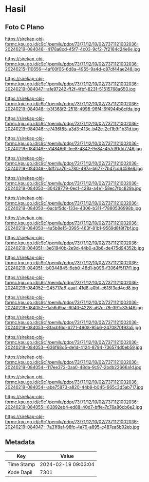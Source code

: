# Hasil

## Foto C Plano

https://sirekap-obj-formc.kpu.go.id/c9c1/pemilu/pdpr/73/71/12/10/02/7371121002036-20240219-084046--4178a8cd-45f7-4c03-9cf2-7f2184c24e6e.jpg

https://sirekap-obj-formc.kpu.go.id/c9c1/pemilu/pdpr/73/71/12/10/02/7371121002036-20240215-110656--4af00f05-6d8a-4955-9a4d-c87df44ae248.jpg

https://sirekap-obj-formc.kpu.go.id/c9c1/pemilu/pdpr/73/71/12/10/02/7371121002036-20240219-084047--afe97242-ff2f-4fbf-8231-51515768a650.jpg

https://sirekap-obj-formc.kpu.go.id/c9c1/pemilu/pdpr/73/71/12/10/02/7371121002036-20240219-084048--b3f368f2-2518-4998-96f4-6f4944b8cfda.jpg

https://sirekap-obj-formc.kpu.go.id/c9c1/pemilu/pdpr/73/71/12/10/02/7371121002036-20240219-084048--c7436f85-a3d3-413c-b42e-2ef1b9f1b31d.jpg

https://sirekap-obj-formc.kpu.go.id/c9c1/pemilu/pdpr/73/71/12/10/02/7371121002036-20240219-084049--5148466f-fee8-4842-9e84-457d91dd7746.jpg

https://sirekap-obj-formc.kpu.go.id/c9c1/pemilu/pdpr/73/71/12/10/02/7371121002036-20240219-084049--3df2ca76-c780-497a-b677-7b47cd6458e8.jpg

https://sirekap-obj-formc.kpu.go.id/c9c1/pemilu/pdpr/73/71/12/10/02/7371121002036-20240219-084050--30428779-0ec1-428a-a4e1-58ec7fbc829a.jpg

https://sirekap-obj-formc.kpu.go.id/c9c1/pemilu/pdpr/73/71/12/10/02/7371121002036-20240219-084050--6acbf5dc-133e-4306-b311-f7880536998b.jpg

https://sirekap-obj-formc.kpu.go.id/c9c1/pemilu/pdpr/73/71/12/10/02/7371121002036-20240219-084050--4a5b8e15-3995-463f-81b1-9569d8f8f7bf.jpg

https://sirekap-obj-formc.kpu.go.id/c9c1/pemilu/pdpr/73/71/12/10/02/7371121002036-20240219-084051--3e61940b-2e9d-44b0-a3b8-de475d94352b.jpg

https://sirekap-obj-formc.kpu.go.id/c9c1/pemilu/pdpr/73/71/12/10/02/7371121002036-20240219-084051--b0344845-6eb0-48d1-b096-f3064f5f17f1.jpg

https://sirekap-obj-formc.kpu.go.id/c9c1/pemilu/pdpr/73/71/12/10/02/7371121002036-20240219-084052--245717a6-aaaf-41d8-a0bf-e618f3ad4ed8.jpg

https://sirekap-obj-formc.kpu.go.id/c9c1/pemilu/pdpr/73/71/12/10/02/7371121002036-20240219-084052--1a56d9aa-6040-4228-a67c-78e391c33d46.jpg

https://sirekap-obj-formc.kpu.go.id/c9c1/pemilu/pdpr/73/71/12/10/02/7371121002036-20240219-084053--8facb16d-6271-4908-95b6-2470870f93a5.jpg

https://sirekap-obj-formc.kpu.go.id/c9c1/pemilu/pdpr/73/71/12/10/02/7371121002036-20240219-084053--636f68d5-de1d-4124-8794-736574d0eb59.jpg

https://sirekap-obj-formc.kpu.go.id/c9c1/pemilu/pdpr/73/71/12/10/02/7371121002036-20240219-084054--117ee372-0aa0-48da-9c97-2bdb22666a1d.jpg

https://sirekap-obj-formc.kpu.go.id/c9c1/pemilu/pdpr/73/71/12/10/02/7371121002036-20240219-084054--abe75873-a820-44b9-b045-965c3d5ab717.jpg

https://sirekap-obj-formc.kpu.go.id/c9c1/pemilu/pdpr/73/71/12/10/02/7371121002036-20240219-084055--83892eb4-ed88-40d7-bffe-7c76a86cb6e2.jpg

https://sirekap-obj-formc.kpu.go.id/c9c1/pemilu/pdpr/73/71/12/10/02/7371121002036-20240219-084047--7a31f8af-98fc-4a79-a895-c487ea5b92eb.jpg


## Metadata

| Key        | Value               |
| ---------- | ------------------- |
| Time Stamp | 2024-02-19 09:03:04 |
| Kode Dapil | 7301                |



